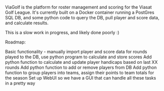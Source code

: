 ViaGolf is the platform for roster management and scoring for the Viasat Golf League. It's currently built on a Docker container running a PostGres SQL DB, and some python code to query the DB, pull player and score data, and calculate results.

This is a slow work in progress, and likely done poorly :)

Roadmap:

Basic functionality - manually import player and score data for rounds played to the DB, use python program to calculate and store scores
Add python function to calculate and update player handicaps based on last XX rounds
Add python function to add or remove players from DB
Add python function to group players into teams, assign their points to team totals for the season
Set up WebUI so we have a GUI that can handle all these tasks in a pretty way
